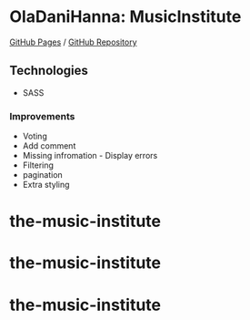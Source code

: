 # OlaDaniHanna: MusicInstitute

[GitHub Pages](https://olalowbeer.github.io/MusicInstitute/) / [GitHub Repository](https://github.com/olalowbeer/MusicInstitute.git)

## Technologies
- SASS

### Improvements
- Voting
- Add comment
- Missing infromation - Display errors
- Filtering
- pagination
- Extra styling
# the-music-institute
# the-music-institute
# the-music-institute
